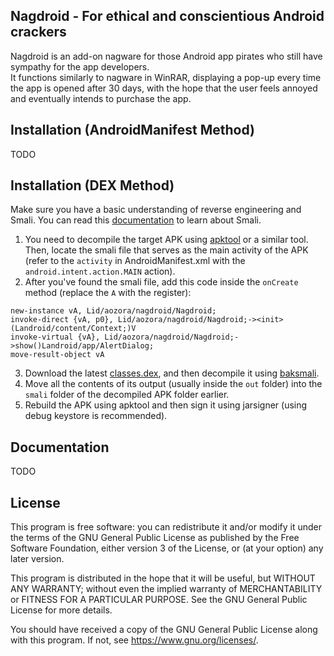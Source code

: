 ## Nagdroid - For ethical and conscientious Android crackers
Nagdroid is an add-on nagware for those Android app pirates who still have sympathy for the app developers. \
It functions similarly to nagware in WinRAR, displaying a pop-up every time the app is opened after 30 days, with the hope that the user feels annoyed and eventually intends to purchase the app.
## Installation (AndroidManifest Method)
TODO
## Installation (DEX Method)
Make sure you have a basic understanding of reverse engineering and Smali. You can read this [documentation](https://source.android.com/docs/core/runtime/dalvik-bytecode) to learn about Smali.

1. You need to decompile the target APK using [apktool](https://github.com/iBotPeaches/Apktool) or a similar tool. Then, locate the smali file that serves as the main activity of the APK (refer to the `activity` in AndroidManifest.xml with the `android.intent.action.MAIN` action).
2. After you've found the smali file, add this code inside the `onCreate` method (replace the `A` with the register):
```smali
new-instance vA, Lid/aozora/nagdroid/Nagdroid;
invoke-direct {vA, p0}, Lid/aozora/nagdroid/Nagdroid;-><init>(Landroid/content/Context;)V
invoke-virtual {vA}, Lid/aozora/nagdroid/Nagdroid;->show()Landroid/app/AlertDialog;
move-result-object vA
```
3. Download the latest [classes.dex](https://github.com/AozoraDev/Nagdroid/releases/latest/download/classes.dex), and then decompile it using [baksmali](https://bitbucket.org/JesusFreke/smali).
4. Move all the contents of its output (usually inside the `out` folder) into the `smali` folder of the decompiled APK folder earlier.
5. Rebuild the APK using apktool and then sign it using jarsigner (using debug keystore is recommended).

## Documentation
TODO
## License
This program is free software: you can redistribute it and/or modify it under the terms of the GNU General Public License as published by the Free Software Foundation, either version 3 of the License, or (at your option) any later version.

This program is distributed in the hope that it will be useful, but WITHOUT ANY WARRANTY; without even the implied warranty of MERCHANTABILITY or FITNESS FOR A PARTICULAR PURPOSE. See the GNU General Public License for more details.

You should have received a copy of the GNU General Public License along with this program. If not, see https://www.gnu.org/licenses/.
